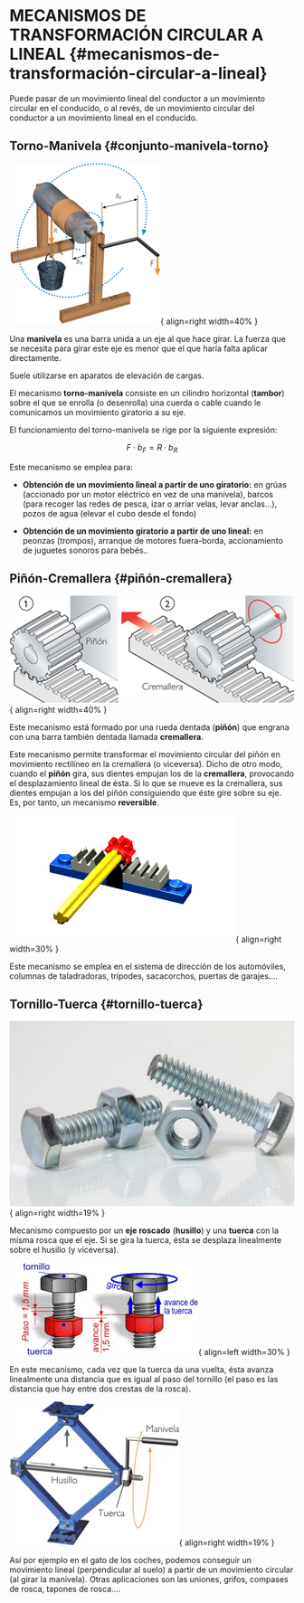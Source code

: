 
# MECANISMOS DE TRANSFORMACIÓN CIRCULAR A LINEAL {#mecanismos-de-transformación-circular-a-lineal}

Puede pasar de un movimiento lineal del conductor a un movimiento circular en el conducido, o al revés, de un movimiento circular del conductor a un movimiento lineal en el conducido.

## Torno-Manivela {#conjunto-manivela-torno}

![torno](/media/torno.png){ align=right width=40% }

Una **manivela** es una barra unida a un eje al que hace girar. La fuerza que se necesita para girar este eje es menor que el que haría falta aplicar directamente.

Suele utilizarse en aparatos de elevación de cargas.

El mecanismo **torno-manivela** consiste en un cilindro horizontal (**tambor**) sobre el que se enrolla (o desenrolla) una cuerda o cable cuando le comunicamos un movimiento giratorio a su eje.

El funcionamiento del torno-manivela se rige por la siguiente expresión:

$$F \cdot b_F= R \cdot b_R $$

Este mecanismo se emplea para:

* **Obtención de un movimiento lineal a partir de uno giratorio:** en grúas (accionado por un motor eléctrico en vez de una manivela), barcos (para recoger las redes de pesca, izar o arriar velas, levar anclas...), pozos de agua (elevar el cubo desde el fondo)

* **Obtención de un movimiento giratorio a partir de uno lineal:** en peonzas (trompos), arranque de motores fuera-borda, accionamiento de juguetes sonoros para bebés..


## Piñón-Cremallera {#piñón-cremallera}

![piñón cremallera](/media/pinoncremallera.jpg){ align=right width=40% }

Este mecanismo está formado por una rueda dentada (**piñón**) que engrana con una barra también dentada llamada **cremallera**.

Este mecanismo permite transformar el movimiento circular del piñón en movimiento rectilíneo en la cremallera (o viceversa). Dicho de otro modo, cuando el **piñón** gira, sus dientes empujan los de la **cremallera**, provocando el desplazamiento lineal de ésta. Si lo que se mueve es la cremallera, sus dientes empujan a los del piñón consiguiendo que éste gire sobre su eje. Es, por tanto, un mecanismo **reversible**.

![rack](/media/rack.webp){ align=right width=30% }

Este mecanismo se emplea en el sistema de dirección de los automóviles, columnas de taladradoras, trípodes, sacacorchos, puertas de garajes....

## Tornillo-Tuerca {#tornillo-tuerca}

![tornillo](/media/tornillo.jpg){ align=right width=19% }

Mecanismo compuesto por un **eje roscado** (**husillo**) y una **tuerca** con la misma rosca que el eje. Si se gira la tuerca, ésta se desplaza linealmente sobre el husillo (y viceversa).

![tornillo](/media/tornillo.gif){ align=left width=30% }

En este mecanismo, cada vez que la tuerca da una vuelta, ésta avanza linealmente una distancia que es igual al paso del tornillo (el paso es las distancia que hay entre dos crestas de la rosca).


![tornillo](/media/tornillo.webp){ align=right width=19% }


Así por ejemplo en el gato de los coches, podemos conseguir un movimiento lineal (perpendicular al suelo) a partir de un movimiento circular (al girar la manivela). Otras aplicaciones son las uniones, grifos, compases de rosca, tapones de rosca....
